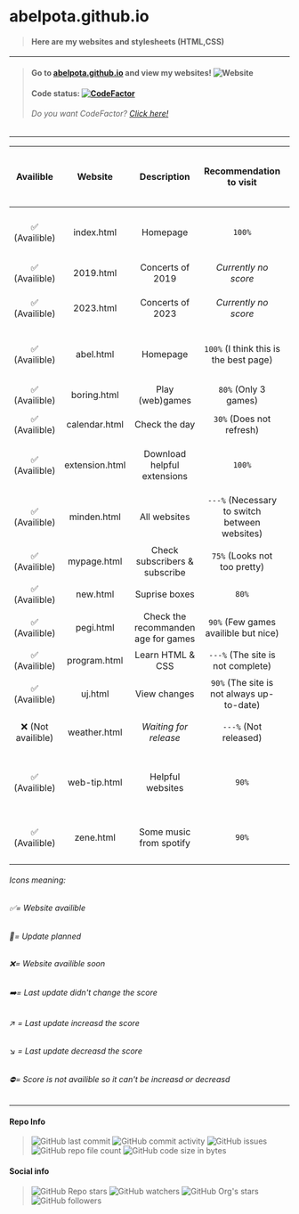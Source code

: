 # abelpota.github.io
> #### Here are my websites and stylesheets (HTML,CSS)
---
> #### Go to [abelpota.github.io](https://abelpota.github.io "My homepage") and view my websites! ![Website](https://img.shields.io/website?down_color=red&down_message=offline&up_color=brightgreen&up_message=online&url=https%3A%2F%2Fabelpota.github.io)
> #### Code status: [![CodeFactor](https://www.codefactor.io/repository/github/abelpota/abelpota.github.io/badge)](https://www.codefactor.io/repository/github/abelpota/abelpota.github.io)
> ###### *Do you want CodeFactor? [Click here!](https://github.com/marketplace/codefactor)*
---
|Availible                                 | Website       | Description                         | Recommendation to visit                       | Last update (DD-MM-YY)                   |
|:----------------------------------------:| :-----------: |:-----------------------------------:| :--------------------------------------------:|:----------------------------------------:|
|:white_check_mark: (Availible)            | index.html    | Homepage                            | `100%`                                        |:arrow_right: (01-08-22)                  |
|:white_check_mark: (Availible)            | 2019.html     | Concerts of 2019                    | *Currently no score*                          |:no_entry: (xx-xx-xx)                     |
|:white_check_mark: (Availible)            | 2023.html     | Concerts of 2023                    | *Currently no score*                          |:no_entry: (18-10-22)                     |
|:white_check_mark: (Availible)            | abel.html     | Homepage                            | `100%` (I think this is the best page)        |:arrow_right: (18-10-22)                  |
|:white_check_mark: (Availible)            | boring.html   | Play (web)games                     | `80%` (Only 3 games)                          |:arrow_right: (xx-xx-xx)                  |
|:white_check_mark: (Availible)            | calendar.html | Check the day                       | `30%` (Does not refresh)                      |:arrow_right: (xx-xx-xx)                  |
|:white_check_mark: (Availible)            | extension.html| Download helpful extensions         | `100%`                                        |:arrow_right: (01-08-22)                  |
|:white_check_mark: (Availible)            | minden.html   | All websites                        | `---%` (Necessary to switch between websites) |:arrow_right: (30-08-22)                  |
|:white_check_mark: (Availible)            | mypage.html   | Check subscribers & subscribe       | `75%` (Looks not too pretty)                  |:arrow_right: (xx-xx-xx)                  |
|:white_check_mark: (Availible)            | new.html      | Suprise boxes                       | `80%`                                         |:arrow_right: (xx-xx-xx)                  |
|:white_check_mark: (Availible)            | pegi.html     | Check the recommanden age for games | `90%` (Few games availible but nice)          |:arrow_right: (xx-xx-xx)                  |
|:white_check_mark: (Availible)            | program.html  | Learn HTML & CSS                    | `---%` (The site is not complete)             |:arrow_right: (xx-xx-xx)                  |
|:white_check_mark: (Availible)            | uj.html       | View changes                        | `90%` (The site is not always up-to-date)     |:arrow_right: (xx-xx-xx)                  |
|:x: (Not availible)                       | weather.html  | *Waiting for release*               | `---%` (Not released)                         |:no_entry: (18-10-22)                     |
|:white_check_mark: (Availible)            | web-tip.html  | Helpful websites                    | `90%`                                         |:arrow_upper_right: {Last +90%} (02-08-22)|
|:white_check_mark: (Availible)            | zene.html     | Some music from spotify             | `90%`                                         |:arrow_right: (29-08-22)                  |

###### Icons meaning: 
###### :white_check_mark:= Website availible 
###### :arrows_counterclockwise:= Update planned  
###### :x:= Website availible soon 
###### :arrow_right:= Last update didn't change the score 
###### :arrow_upper_right: = Last update increasd the score 
###### :arrow_lower_right: = Last update decreasd the score
###### :no_entry:= Score is not availible so it can't be increasd or decreasd
---
 #### Repo Info
> ![GitHub last commit](https://img.shields.io/github/last-commit/abelpota/abelpota.github.io)
> ![GitHub commit activity](https://img.shields.io/github/commit-activity/w/abelpota/abelpota.github.io)
> ![GitHub issues](https://img.shields.io/github/issues/abelpota/abelpota.github.io)
> ![GitHub repo file count](https://img.shields.io/github/directory-file-count/abelpota/abelpota.github.io?label=files%20in%20abelpota.github.io)
> ![GitHub code size in bytes](https://img.shields.io/github/languages/code-size/abelpota/abelpota.github.io?label=code%20size%20in%20abelpota.github.io)
#### Social info
> ![GitHub Repo stars](https://img.shields.io/github/stars/abelpota/abelpota.github.io?label=Repo%20stars&style=social)
> ![GitHub watchers](https://img.shields.io/github/watchers/abelpota/abelpota.github.io?label=Repo%20watchers&style=social)
> ![GitHub Org's stars](https://img.shields.io/github/stars/abelpota?label=My%20profile%27s%20stars&style=social)
> ![GitHub followers](https://img.shields.io/github/followers/abelpota?label=My%20followers&style=social)
